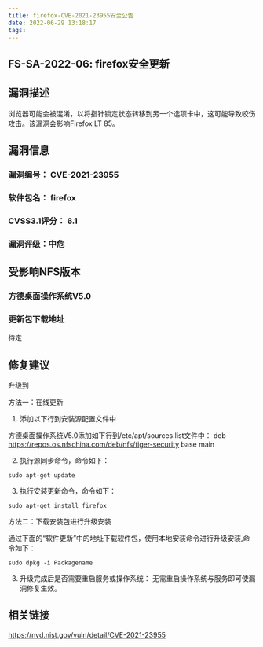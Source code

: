 ```yaml
---
title: firefox-CVE-2021-23955安全公告
date: 2022-06-29 13:18:17
tags:
---
```

## FS-SA-2022-06: firefox安全更新

## 漏洞描述

浏览器可能会被混淆，以将指针锁定状态转移到另一个选项卡中，这可能导致咬伤攻击。该漏洞会影响Firefox LT 85。

## 漏洞信息

###    漏洞编号： CVE-2021-23955

###    软件包名： firefox

###    CVSS3.1评分： 6.1

###    漏洞评级：中危

## 受影响NFS版本

###    方德桌面操作系统V5.0

### 更新包下载地址

待定

## 修复建议

升级到 

方法一：在线更新

1. 添加以下行到安装源配置文件中

方德桌面操作系统V5.0添加如下行到/etc/apt/sources.list文件中：
deb https://repos.os.nfschina.com/deb/nfs/tiger-security base main

2. 执行源同步命令，命令如下：

```
sudo apt-get update
```

3. 执行安装更新命令，命令如下：

```
sudo apt-get install firefox
```

方法二：下载安装包进行升级安装

通过下面的“软件更新”中的地址下载软件包，使用本地安装命令进行升级安装,命令如下：

```
sudo dpkg -i Packagename
```

3. 升级完成后是否需要重启服务或操作系统：
   无需重启操作系统与服务即可使漏洞修复生效。

## 相关链接

https://nvd.nist.gov/vuln/detail/CVE-2021-23955
